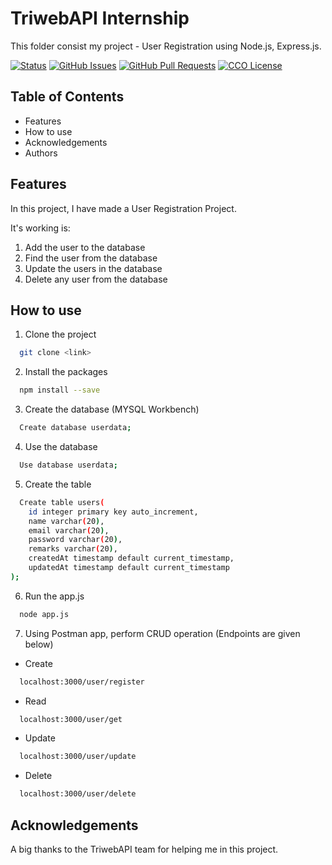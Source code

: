 # TriwebAPI Internship
This folder consist my project - User Registration using Node.js, Express.js.

[![Status](https://img.shields.io/badge/status-active-success.svg)](https://github.com/krish3742/TriwebAPI-Learning/) [![GitHub Issues](https://img.shields.io/github/issues/krish3742/TriwebAPI-Learning.svg)](https://github.com/krish3742/TriwebAPI-Learning/issues) [![GitHub Pull Requests](https://img.shields.io/github/issues-pr/krish3742/TriwebAPI-Learning.svg)](https://github.com/krish3742/TriwebAPI-Learning/pulls) [![CCO License](https://img.shields.io/badge/license-CCO-yellow.svg)](https://creativecommons.org/publicdomain/zero/1.0/)

## Table of Contents

 - Features
 - How to use
 - Acknowledgements
 - Authors

## Features

In this project, I have made a User Registration Project. 

It's working is:
1. Add the user to the database
2. Find the user from the database
3. Update the users in the database
4. Delete any user from the database

## How to use

1. Clone the project
```bash
  git clone <link>
```
2. Install the packages
```bash
  npm install --save
```
3. Create the database (MYSQL Workbench)
```bash
  Create database userdata;
```
4. Use the database
```bash
  Use database userdata;
```
5. Create the table
```bash
  Create table users(
    id integer primary key auto_increment,
    name varchar(20),
    email varchar(20),
    password varchar(20),
    remarks varchar(20),
    createdAt timestamp default current_timestamp,
    updatedAt timestamp default current_timestamp
);
```
6. Run the app.js
```bash
  node app.js
```
7. Using Postman app, perform CRUD operation (Endpoints are given below)

- Create
```bash
  localhost:3000/user/register
```
   - Read
```bash
  localhost:3000/user/get
```
  - Update
```bash
  localhost:3000/user/update
```
   - Delete
```bash
  localhost:3000/user/delete
```

## Acknowledgements

A big thanks to the TriwebAPI team for helping me in this project.


